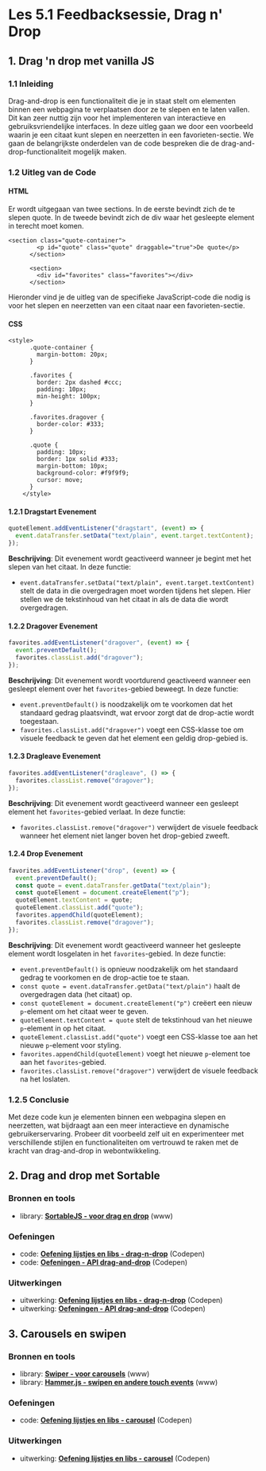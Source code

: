 # Les 5.1 Feedbacksessie, Drag n' Drop

## 1. Drag 'n drop met vanilla JS

### 1.1 Inleiding

Drag-and-drop is een functionaliteit die je in staat stelt om elementen binnen een webpagina te verplaatsen door ze te slepen en te laten vallen. Dit kan zeer nuttig zijn voor het implementeren van interactieve en gebruiksvriendelijke interfaces. In deze uitleg gaan we door een voorbeeld waarin je een citaat kunt slepen en neerzetten in een favorieten-sectie. We gaan de belangrijkste onderdelen van de code bespreken die de drag-and-drop-functionaliteit mogelijk maken.

### 1.2 Uitleg van de Code

#### HTML

Er wordt uitgegaan van twee sections. In de eerste bevindt zich de te slepen quote. In de tweede bevindt zich de div waar het gesleepte element in terecht moet komen. 

```
<section class="quote-container">
        <p id="quote" class="quote" draggable="true">De quote</p>
      </section>

      <section>
        <div id="favorites" class="favorites"></div>
      </section>
```

Hieronder vind je de uitleg van de specifieke JavaScript-code die nodig is voor het slepen en neerzetten van een citaat naar een favorieten-sectie.

#### CSS
```
<style>
      .quote-container {
        margin-bottom: 20px;
      }

      .favorites {
        border: 2px dashed #ccc;
        padding: 10px;
        min-height: 100px;
      }

      .favorites.dragover {
        border-color: #333;
      }

      .quote {
        padding: 10px;
        border: 1px solid #333;
        margin-bottom: 10px;
        background-color: #f9f9f9;
        cursor: move;
      }
    </style>
```

#### 1.2.1 Dragstart Evenement

```javascript
quoteElement.addEventListener("dragstart", (event) => {
  event.dataTransfer.setData("text/plain", event.target.textContent);
});
```

**Beschrijving**: Dit evenement wordt geactiveerd wanneer je begint met het slepen van het citaat. In deze functie:
- `event.dataTransfer.setData("text/plain", event.target.textContent)` stelt de data in die overgedragen moet worden tijdens het slepen. Hier stellen we de tekstinhoud van het citaat in als de data die wordt overgedragen.

#### 1.2.2 Dragover Evenement

```javascript
favorites.addEventListener("dragover", (event) => {
  event.preventDefault();
  favorites.classList.add("dragover");
});
```

**Beschrijving**: Dit evenement wordt voortdurend geactiveerd wanneer een gesleept element over het `favorites`-gebied beweegt. In deze functie:
- `event.preventDefault()` is noodzakelijk om te voorkomen dat het standaard gedrag plaatsvindt, wat ervoor zorgt dat de drop-actie wordt toegestaan.
- `favorites.classList.add("dragover")` voegt een CSS-klasse toe om visuele feedback te geven dat het element een geldig drop-gebied is.

#### 1.2.3 Dragleave Evenement

```javascript
favorites.addEventListener("dragleave", () => {
  favorites.classList.remove("dragover");
});
```

**Beschrijving**: Dit evenement wordt geactiveerd wanneer een gesleept element het `favorites`-gebied verlaat. In deze functie:
- `favorites.classList.remove("dragover")` verwijdert de visuele feedback wanneer het element niet langer boven het drop-gebied zweeft.

#### 1.2.4 Drop Evenement

```javascript
favorites.addEventListener("drop", (event) => {
  event.preventDefault();
  const quote = event.dataTransfer.getData("text/plain");
  const quoteElement = document.createElement("p");
  quoteElement.textContent = quote;
  quoteElement.classList.add("quote");
  favorites.appendChild(quoteElement);
  favorites.classList.remove("dragover");
});
```

**Beschrijving**: Dit evenement wordt geactiveerd wanneer het gesleepte element wordt losgelaten in het `favorites`-gebied. In deze functie:
- `event.preventDefault()` is opnieuw noodzakelijk om het standaard gedrag te voorkomen en de drop-actie toe te staan.
- `const quote = event.dataTransfer.getData("text/plain")` haalt de overgedragen data (het citaat) op.
- `const quoteElement = document.createElement("p")` creëert een nieuw `p`-element om het citaat weer te geven.
- `quoteElement.textContent = quote` stelt de tekstinhoud van het nieuwe `p`-element in op het citaat.
- `quoteElement.classList.add("quote")` voegt een CSS-klasse toe aan het nieuwe `p`-element voor styling.
- `favorites.appendChild(quoteElement)` voegt het nieuwe `p`-element toe aan het `favorites`-gebied.
- `favorites.classList.remove("dragover")` verwijdert de visuele feedback na het loslaten.

### 1.2.5 Conclusie

Met deze code kun je elementen binnen een webpagina slepen en neerzetten, wat bijdraagt aan een meer interactieve en dynamische gebruikerservaring. Probeer dit voorbeeld zelf uit en experimenteer met verschillende stijlen en functionaliteiten om vertrouwd te raken met de kracht van drag-and-drop in webontwikkeling.






## 2. Drag and drop met Sortable

### Bronnen en tools
- library: **[SortableJS - voor drag en drop](http://sortablejs.github.io/Sortable/)** (www)

### Oefeningen
- code: **[Oefening lijstjes en libs - drag-n-drop](https://codepen.io/shooft/pen/ZEMXKxp)** (Codepen)
- code: **[Oefeningen - API drag-and-drop](https://codepen.io/shooft/pen/gOdepNo)** (Codepen)

### Uitwerkingen
- uitwerking: **[Oefening lijstjes en libs - drag-n-drop](https://codepen.io/shooft/pen/eYLGWMB)** (Codepen)
- uitwerking: **[Oefeningen - API drag-and-drop](https://codepen.io/shooft/pen/NWLYqZL)** (Codepen)


## 3. Carousels en swipen

### Bronnen en tools
- library: **[Swiper - voor carousels](https://swiperjs.com/demos)** (www)
- library: **[Hammer.js - swipen en andere touch events](https://hammerjs.github.io/)** (www)

### Oefeningen
- code: **[Oefening lijstjes en libs - carousel](https://codepen.io/shooft/pen/RwYLgrm)** (Codepen)

### Uitwerkingen
- uitwerking: **[Oefening lijstjes en libs - carousel](https://codepen.io/shooft/pen/GRXMEoV)** (Codepen)

 
 
